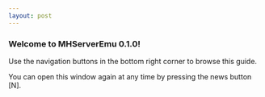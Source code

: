 ```yaml
---
layout: post
---
```


### Welcome to MHServerEmu 0.1.0!

Use the navigation buttons in the bottom right corner to browse this guide.

You can open this window again at any time by pressing the news button [N].
